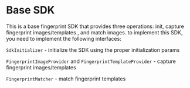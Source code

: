 # Base SDK

This is a base fingerprint SDK that provides three operations: init, capture fingerprint images/templates , and match images.
to implement this SDK, you need to implement the following interfaces:

`SdkInitializer` - initialize the SDK using the proper initialization params 

`FingerprintImageProvider` and `FingerprintTemplateProvider` - capture fingerprint images/templates

`FingerprintMatcher` - match fingerprint templates
